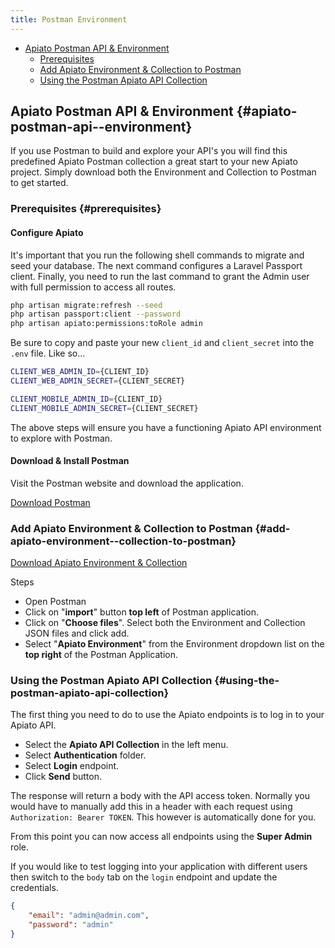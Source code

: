 ```yaml
---
title: Postman Environment
---
```


- [Apiato Postman API & Environment](#apiato-postman-api--environment)
    * [Prerequisites](#prerequisites)
    * [Add Apiato Environment & Collection to Postman ](#add-apiato-environment--collection-to-postman)
    * [Using the Postman Apiato API Collection](#using-the-postman-apiato-api-collection)

## Apiato Postman API & Environment {#apiato-postman-api--environment}

If you use Postman to build and explore your API's you will find this predefined Apiato Postman collection a great
start to your new Apiato project. Simply download both the Environment and Collection to Postman to get started.

### Prerequisites {#prerequisites}

#### Configure Apiato

It's important that you run the following shell commands to migrate and seed your database. The next command configures
a Laravel Passport client. Finally, you need to run the last command to grant the Admin user with full permission to
access all routes.

```bash
php artisan migrate:refresh --seed
php artisan passport:client --password
php artisan apiato:permissions:toRole admin
```

Be sure to copy and paste your new `client_id` and `client_secret` into the `.env` file. Like so...

```bash
CLIENT_WEB_ADMIN_ID={CLIENT_ID}
CLIENT_WEB_ADMIN_SECRET={CLIENT_SECRET}

CLIENT_MOBILE_ADMIN_ID={CLIENT_ID}
CLIENT_MOBILE_ADMIN_SECRET={CLIENT_SECRET}
```

The above steps will ensure you have a functioning Apiato API environment to explore with Postman.

#### Download & Install Postman

Visit the Postman website and download the application.

[Download Postman](https://www.postman.com/downloads/)

### Add Apiato Environment & Collection to Postman {#add-apiato-environment--collection-to-postman}

[Download Apiato Environment & Collection](../assets/files/Apiato_API.postman.zip)

Steps
* Open Postman
* Click on "**import**" button **top left** of Postman application.
* Click on "**Choose files**". Select both the Environment and Collection JSON files and click add.
* Select "**Apiato Environment**" from the Environment dropdown list on the **top right** of the Postman Application.

### Using the Postman Apiato API Collection {#using-the-postman-apiato-api-collection}

The first thing you need to do to use the Apiato endpoints is to log in to your Apiato API.

* Select the **Apiato API Collection** in the left menu.
* Select **Authentication** folder.
* Select **Login** endpoint.
* Click **Send** button.

The response will return a body with the API access token. Normally you would have to manually add this in a header
with each request using `Authorization: Bearer TOKEN`. This however is automatically done for you.

From this point you can now access all endpoints using the **Super Admin** role.

If you would like to test logging into your application with different users then switch to the `body` tab on the
`login` endpoint and update the credentials.

```json
{
	"email": "admin@admin.com",
	"password": "admin"
}
```
